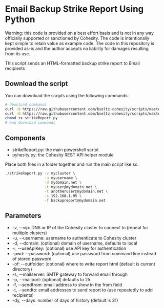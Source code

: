# Email Backup Strike Report Using Python

Warning: this code is provided on a best effort basis and is not in any way officially supported or sanctioned by Cohesity. The code is intentionally kept simple to retain value as example code. The code in this repository is provided as-is and the author accepts no liability for damages resulting from its use.

This script sends an HTML-formatted backup strike report to Email recipients

## Download the script

You can download the scripts using the following commands:

```bash
# download commands
curl -O https://raw.githubusercontent.com/bseltz-cohesity/scripts/master/reports/python/strikeReport/strikeReport.py
curl -O https://raw.githubusercontent.com/bseltz-cohesity/scripts/master/python/pyhesity.py
chmod +x strikeReport.py
# end download commands
```

## Components

* strikeReport.py: the main powershell script
* pyhesity.py: the Cohesity REST API helper module

Place both files in a folder together and run the main script like so:

```bash
./strikeReport.py -v mycluster \
                  -u myusername \
                  -d mydomain.net \
                  -t myuser@mydomain.net \
                  -t anotheruser@mydomain.net \
                  -s 192.168.1.95 \
                  -f backupreport@mydomain.net
```

## Parameters

* -v, --vip: DNS or IP of the Cohesity cluster to connect to (repeat for multiple clusters)
* -u, --username: username to authenticate to Cohesity cluster
* -d, --domain: (optional) domain of username, defaults to local
* -i, --useApiKey: (optional) use API key for authentication
* -pwd: --password: (optional) use password from command line instead of stored password
* -of: --outfolder: (optional) where to write report html (default is current directory)
* -s, --mailserver: SMTP gateway to forward email through
* -p, --mailport: (optional) defaults to 25
* -f, --sendfrom: email address to show in the from field
* -t, --sendto: email addresses to send report to (use repeatedly to add recipients)
* -dy, --days: number of days of history (default is 31)
